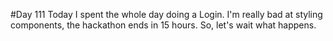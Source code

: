 #Day 111
Today I spent the whole day doing a Login.
I'm really bad at styling components, the hackathon ends in 15 hours.
So, let's wait what happens.

